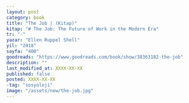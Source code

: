 ```yaml
---
layout: post
category: book
title: "The Job | (Kitap)"
kitap: "# The Job: The Future of Work in the Modern Era"
tr: "-"
yazar: "Ellen Ruppel Shell"
yil: "2018"
sayfa: "400"
goodreads: "https://www.goodreads.com/book/show/38363182-the-job"
description: ""
last_modified_at: XXXX-XX-XX
published: false
posted: XXXX-XX-XX
-tag: "sosyoloji"
image: "/assets/new/the-job.jpg"
---
```




